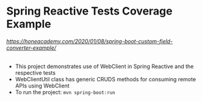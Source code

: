 # Spring Reactive Tests Coverage Example 
###### https://honeacademy.com/2020/01/08/spring-boot-custom-field-converter-example/
* This project demonstrates use of WebClient in Spring Reactive and the respective tests
* WebClientUtil class has generic CRUDS methods for consuming remote APIs using WebClient
* To run the project: ``` mvn spring-boot:run ```

